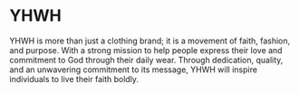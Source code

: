 # YHWH
YHWH is more than just a clothing brand; it is a movement of faith, fashion, and purpose. With a strong mission to help people express their love and commitment to God through their daily wear. Through dedication, quality, and an unwavering commitment to its message, YHWH will inspire individuals to live their faith boldly. 
